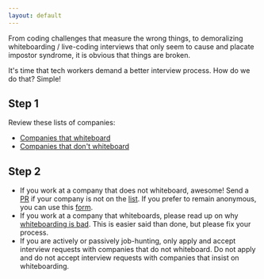```yaml
---
layout: default
---
```


From coding challenges that measure the wrong things, to demoralizing
whiteboarding / live-coding interviews that only seem to cause and placate
impostor syndrome, it is obvious that things are broken.

It's time that tech workers demand a better interview process. How do we do
that? Simple!

## Step 1
Review these lists of companies:

- [Companies that whiteboard](/companies-that-whiteboard.html)
- [Companies that don't whiteboard](/companies-that-dont-whiteboard.html)

## Step 2
- If you work at a company that does not whiteboard, awesome! Send
  a [PR](https://github.com/cheesesashimi/theywhiteboardedme) if your company
  is not on the [list](/companies-that-dont-whiteboard.html). If you prefer
  to remain anonymous, you can use this
  [form](https://goo.gl/forms/Usy158YeCBA99wT53).
- If you work at a company that whiteboards, please read up on why
  [whiteboarding is bad](/faq.html). This is easier said than done, but please
  fix your process.
- If you are actively or passively job-hunting, only apply and accept interview
  requests with companies that do not whiteboard. Do not apply and do not
  accept interview requests with companies that insist on whiteboarding.
